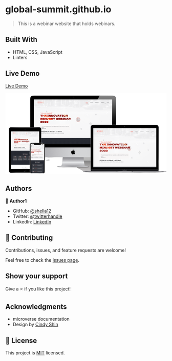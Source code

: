 # global-summit.github.io
> This is a webinar website that holds webinars.

## Built With

- HTML, CSS, JavaScript
- Linters

## Live Demo

[Live Demo](https://shella12.github.io/AebinAR.github.io/)

![](./images/multi-device-mockup.png)

## Authors

👤 **Author1**

- GitHub: [@shella12](https://github.com/githubhandle)
- Twitter: [@twitterhandle](https://twitter.com/twitterhandle)
- LinkedIn: [LinkedIn](https://linkedin.com/in/linkedinhandle)

## 🤝 Contributing

Contributions, issues, and feature requests are welcome!

Feel free to check the [issues page](../../issues/).

## Show your support

Give a ⭐️ if you like this project!

## Acknowledgments

- microverse documentation
- Design by [Cindy Shin](https://www.behance.net/adagio07)

## 📝 License

This project is [MIT](./MIT.md) licensed.